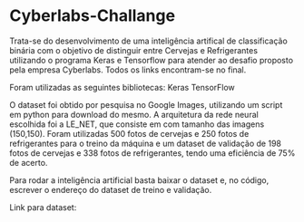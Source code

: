 # Cyberlabs-Challange
Trata-se do desenvolvimento de uma inteligência artifical de classificação binária com o objetivo de distinguir entre Cervejas e Refrigerantes utilizando o programa Keras e Tensorflow para atender ao desafio proposto pela empresa Cyberlabs.
Todos os links encontram-se no final.

Foram utilizadas as seguintes bibliotecas:
Keras
TensorFlow

O dataset foi obtido por pesquisa no Google Images, utilizando um script em python para download do mesmo.
A arquitetura da rede neural escolhida foi a LE_NET, que consiste em    com tamanho das imagens (150,150).
Foram utilizadas 500 fotos de cervejas e 250 fotos de refrigerantes para o treino da máquina e um dataset de validação de 198 fotos de cervejas e 338 fotos de refrigerantes, tendo uma eficiência de 75% de acerto.

Para rodar a inteligência artificial basta baixar o dataset e, no código, escrever o endereço do dataset de treino e validação.


Link para dataset: 

